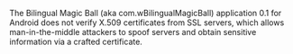 The Bilingual Magic Ball (aka com.wBilingualMagicBall) application 0.1 for Android does not verify X.509 certificates from SSL servers, which allows man-in-the-middle attackers to spoof servers and obtain sensitive information via a crafted certificate.